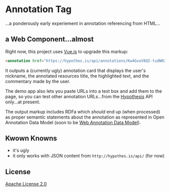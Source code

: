 # Annotation Tag

...a ponderously early experiement in annotation referencing from HTML...

## a Web Component...almost

Right now, this project uses [Vue.js](http://vuejs.com/) to upgrade this
markup:

```html
<annotation href="https://hypothes.is/api/annotations/Kw4GxoV8QI-tudW02qbsmQ">
```

It outputs a (currently ugly) annotation card that displays the user's
nickname, the annotated resources title, the highlighted text, and the
commentary made by the user.

The demo app also lets you paste URLs into a text box and add them to the page,
so you can test other annotation URLs...from the
[Hypothesis](http://hypothes.is) API only...at present.

The output markup includes RDFa which *should* end up (when processed) as
proper semantic statements about the annotation as represented in Open
Annotation Data Model (soon to be
[Web Annotation Data Model](http://www.w3.org/TR/annotation-model/)).

## Kwown Knowns

- it's ugly
- it only works with JSON content from `http://hypothes.is/api/` (for now)

## License

[Apache License 2.0](http://www.apache.org/licenses/LICENSE-2.0)
